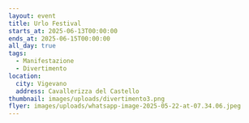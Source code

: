 ```yaml
---
layout: event
title: Urlo Festival
starts_at: 2025-06-13T00:00:00
ends_at: 2025-06-15T00:00:00
all_day: true
tags:
  - Manifestazione
  - Divertimento
location:
  city: Vigevano
  address: Cavallerizza del Castello
thumbnail: images/uploads/divertimento3.png
flyer: images/uploads/whatsapp-image-2025-05-22-at-07.34.06.jpeg
---
```

